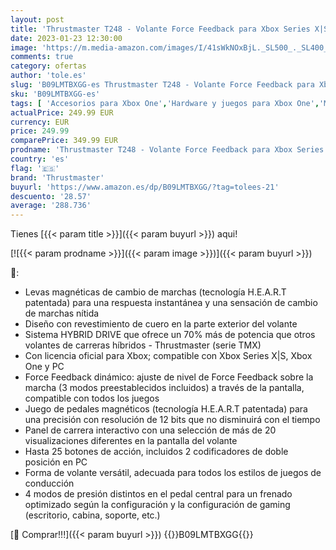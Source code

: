 ```yaml
---
layout: post
title: 'Thrustmaster T248 - Volante Force Feedback para Xbox Series X|S / Xbox One / PC'
date: 2023-01-23 12:30:00
image: 'https://m.media-amazon.com/images/I/41sWkNOxBjL._SL500_._SL400_.jpg'
comments: true
category: ofertas
author: 'tole.es'
slug: 'B09LMTBXGG-es Thrustmaster T248 - Volante Force Feedback para Xbox...'
sku: 'B09LMTBXGG-es'
tags: [ 'Accesorios para Xbox One','Hardware y juegos para Xbox One','Mandos y controles para Xbox One','Videojuegos','Volantes para Xbox One','thrustmaster','xbox','🇪🇸', ]
actualPrice: 249.99 EUR
currency: EUR
price: 249.99
comparePrice: 349.99 EUR
prodname: 'Thrustmaster T248 - Volante Force Feedback para Xbox Series X|S / Xbox One / PC'
country: 'es'
flag: '🇪🇸'
brand: 'Thrustmaster'
buyurl: 'https://www.amazon.es/dp/B09LMTBXGG/?tag=tolees-21'
descuento: '28.57'
average: '288.736'
---
```


Tienes [{{< param title >}}]({{< param buyurl >}}) aqui!

[![{{< param prodname >}}]({{< param image >}})]({{< param buyurl >}})

🔎:

- Levas magnéticas de cambio de marchas (tecnología H.E.A.R.T patentada) para una respuesta instantánea y una sensación de cambio de marchas nítida
- Diseño con revestimiento de cuero en la parte exterior del volante
- Sistema HYBRID DRIVE que ofrece un 70% más de potencia que otros volantes de carreras híbridos - Thrustmaster (serie TMX)
- Con licencia oficial para Xbox; compatible con Xbox Series X|S, Xbox One y PC
- Force Feedback dinámico: ajuste de nivel de Force Feedback sobre la marcha (3 modos preestablecidos incluidos) a través de la pantalla, compatible con todos los juegos
- Juego de pedales magnéticos (tecnología H.E.A.R.T patentada) para una precisión con resolución de 12 bits que no disminuirá con el tiempo
- Panel de carrera interactivo con una selección de más de 20 visualizaciones diferentes en la pantalla del volante
- Hasta 25 botones de acción, incluidos 2 codificadores de doble posición en PC
- Forma de volante versátil, adecuada para todos los estilos de juegos de conducción
- 4 modos de presión distintos en el pedal central para un frenado optimizado según la configuración y la configuración de gaming (escritorio, cabina, soporte, etc.)

[🛒 Comprar!!!]({{< param buyurl >}})
{{<world>}}B09LMTBXGG{{</world>}}
